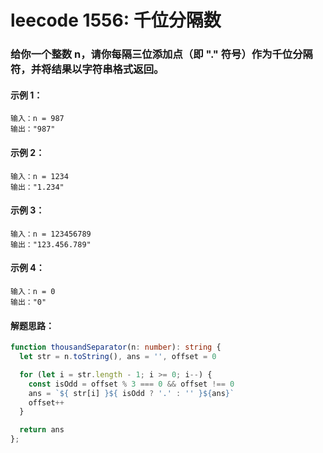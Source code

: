 # leecode 1556: 千位分隔数

### 给你一个整数 n，请你每隔三位添加点（即 "." 符号）作为千位分隔符，并将结果以字符串格式返回。

#### 示例 1：
```
输入：n = 987
输出："987"
```
#### 示例 2：
```
输入：n = 1234
输出："1.234"
```
#### 示例 3：
```
输入：n = 123456789
输出："123.456.789"
```
#### 示例 4：
```
输入：n = 0
输出："0"
```

#### 解题思路：
```ts
function thousandSeparator(n: number): string {
  let str = n.toString(), ans = '', offset = 0

  for (let i = str.length - 1; i >= 0; i--) {
    const isOdd = offset % 3 === 0 && offset !== 0
    ans = `${ str[i] }${ isOdd ? '.' : '' }${ans}`
    offset++
  }

  return ans
};
```